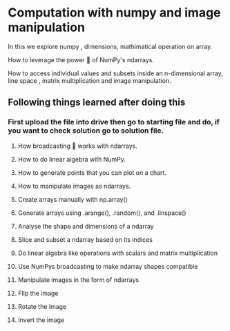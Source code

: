 
# Computation with numpy and image manipulation
In this we explore numpy , dimensions, mathimatical operation on array.


How to leverage the power 💪 of NumPy's ndarrays.

How to access individual values and subsets inside an n-dimensional array, line space , matrix multiplication and image manipulation.

## Following things learned after doing this
### First upload the file into drive then go to starting file and do, if you want to check solution go to solution file.

1. How broadcasting 📣 works with ndarrays.

2. How to do linear algebra with NumPy.

3. How to generate points that you can plot on a chart.

4. How to manipulate images as ndarrays.

5. Create arrays manually with np.array()

6. Generate arrays using  .arange(), .random(), and .linspace()

7. Analyse the shape and dimensions of a ndarray

8. Slice and subset a ndarray based on its indices

9. Do linear algebra like operations with scalars and matrix multiplication

10. Use NumPys broadcasting to make ndarray shapes compatible

11. Manipulate images in the form of ndarrays

12. Flip the image

13. Rotate the image

14. Invert the image



